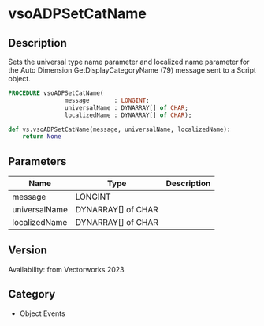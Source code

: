 # vsoADPSetCatName

## Description
Sets the universal type name parameter and localized name parameter for the Auto Dimension GetDisplayCategoryName (79) message sent to a Script object.

```pascal
PROCEDURE vsoADPSetCatName(
				message       : LONGINT;
				universalName : DYNARRAY[] of CHAR;
				localizedName : DYNARRAY[] of CHAR);
```

```python
def vs.vsoADPSetCatName(message, universalName, localizedName):
    return None
```

## Parameters
|Name|Type|Description|
|---|---|---|
|message|LONGINT|   |
|universalName|DYNARRAY[] of CHAR|   |
|localizedName|DYNARRAY[] of CHAR|   |

## Version
Availability: from Vectorworks 2023

## Category
* Object Events

